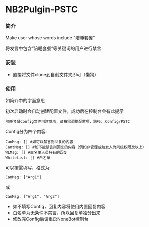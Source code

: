 # NB2Pulgin-PSTC

### 简介

Make user whose words include "陪睡套餐"

将发言中包含“陪睡套餐”等关键词的用户进行禁言

### 安装

- 直接将文件clone到自创文件夹即可（懒狗）

### 使用

如简介中的字面意思


初次启动时会自动创建配置文件，成功后在控制台会有此提示

```
陪睡套餐Config文件创建成功，请按需调整配置项，路径:.Config/PSTC
```

Config分为四个内容:

```
CanMsg: [] #如可以禁言则回复的内容
CantMsg: [] #如不能禁言则回复的内容（例如非管理或触发人为同级权限及以上）
WLMsg: [] #白名单人员特有的回复
WhiteList: [] #白名单
```

可以按需填写，格式为:
```
CanMsg: ["Arg1"]
```
或
```
CanMsg: ["Arg1", "Arg2"]
```

- 如不填写Config，回复内容将使用内置回复内容
- 白名单为无条件不禁言，所以回复单独分出来
- 修改完Config后请重启NoneBot控制台
